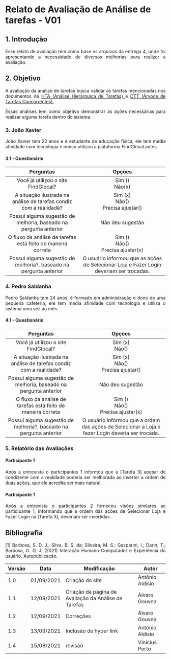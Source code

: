 # Relato de Avaliação de Análise de tarefas - V01

## 1. Introdução
<p align = "justify">
Esse relato de avaliação tem como base os arquivos da entrega 4, onde foi apresentando a necessidade de diversas melhorias para realizar a avaliação.
</p>

## 2. Objetivo
<p align = "justify">
	A avaliação da análise de tarefas busca validar as tarefas mencionadas nos documentos de <a href="/2021.1-FindGlocal/requisitos/HTA/" >HTA (Análise Hierárquica de Tarefas) </a> e <a href="/2021.1-FindGlocal/requisitos/CTT/" > CTT (Árvoce de Tarefas Concorrentes).</a> 
</p>
<p align = "justify">
	Essas análises tem como objetivo demonstrar as ações necessárias para realizar alguma tarefa dentro do sistema.
</p>

### 3. João Xavier
<p align = "justify">
	João Xavier tem 22 anos e é estudante de educação física, ele tem média afinidade com tecnologia e nunca utilizou a plataforma FindGlocal antes.
</p>

#### 3.1 - Questionário
|Perguntas |Opções | 
|:--:|:--:|
|Você já utilizou o site FindGlocal?|Sim () <br> Não(x) |
|A situação ilustrada na análise de tarefas condiz com a realidade?| Sim (x) <br> Não() <br> Precisa ajustar()|
|Possui alguma sugestão de melhoria, baseado na pergunta anterior| Não deu sugestão |
|O fluxo da análise de tarefas está feito de maneira correta| Sim ()<br> Não() <br> Precisa ajustar(x)|
|Possui alguma sugestão de melhoria?, baseado na pergunta anterior| O usuário informou que as ações de Selecionar Loja e Fazer Login deveriam ser trocadas.|

### 4. Pedro Saldanha
<p align = "justify">
	Pedro Saldanha tem 24 anos, é formado em administração e dono de uma pequena cafeteria, ele tem média afinidade com tecnologia e utiliza o sistema uma vez ao mês.
</p>

#### 4.1 - Questionário
|Perguntas |Opções | 
|:--:|:--:|
|Você já utilizou o site FindGlocal?|Sim (x) <br> Não() |
|A situação ilustrada na análise de tarefas condiz com a realidade?| Sim (x) <br> Não() <br> Precisa ajustar()|
|Possui alguma sugestão de melhoria, baseado na pergunta anterior| Não deu sugestão |
|O fluxo da análise de tarefas está feito de maneira correta| Sim ()<br> Não() <br> Precisa ajustar(x)|
|Possui alguma sugestão de melhoria?, baseado na pergunta anterior| O usuário informou que a ordem das ações de Selecionar a Loja e fazer Login deveria ser trocada.|

### 5. Relatório das Avaliações

#### Participante 1
<p align = "justify">
	Após a entrevista o participantes 1 informou que a [Tarefa 3] apesar de condizente com a realidade poderia ser melhorada ao inverter a ordem de duas ações, que ele acredita ser mais natural.
</p>

#### Participante 1
<p align = "justify">
	Após a entrevista o participantes 2 forneceu visões similares ao participante 1, informando que a ordem das ações de Selecionar Loja e Fazer Login na [Tarefa 3], deveriam ser invertidas.
</p>

## Bibliografia <a id="Bibliografia"></a>
<p align = "justify"> [1] Barbosa, S. D. J.; Silva, B. S. da; Silveira, M. S.; Gasparini, I.; Darin, T.; Barbosa, G. D. J. (2021) Interação Humano-Computador e Experiência do usuário. Autopublicação. </p>

<center>

| Versão | Data | Modificação | Autor |
|--|--|--|--|
| 1.0 | 01/09/2021 | Criação do site | Antônio Aldísio |
| 1.1 | 12/09/2021 | Criação da página de Avaliação da Análise de Tarefas | Álvaro Gouvea |
| 1.2 | 12/09/2021 | Correções | Álvaro Gouvea |
| 1.3 | 13/09/2021 | Inclusão de hyper link | Antônio Aldísio |
| 1.4  | 15/08/2021 | revisão | Vinicius Porto |

</center>